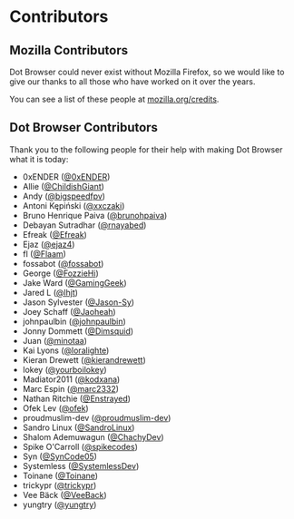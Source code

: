 # Contributors

## Mozilla Contributors

Dot Browser could never exist without Mozilla Firefox, so we would like to give our thanks to all those who have worked on it over the years.

You can see a list of these people at [mozilla.org/credits](https://www.mozilla.org/credits/).

## Dot Browser Contributors

Thank you to the following people for their help with making Dot Browser what it is today:

* 0xENDER ([@0xENDER](https://github.com/0xENDER))
* Allie ([@ChildishGiant](https://github.com/ChildishGiant))
* Andy ([@bigspeedfpv](https://github.com/bigspeedfpv))
* Antoni Kępiński ([@xxczaki](https://github.com/xxczaki))
* Bruno Henrique Paiva ([@brunohpaiva](https://github.com/brunohpaiva))
* Debayan Sutradhar  ([@rnayabed](https://github.com/rnayabed))
* Efreak ([@Efreak](https://github.com/Efreak))
* Ejaz ([@ejaz4](https://github.com/ejaz4))
* fl ([@Flaam](https://github.com/Flaam))
* fossabot ([@fossabot](https://github.com/fossabot))
* George ([@FozzieHi](https://github.com/FozzieHi))
* Jake Ward ([@GamingGeek](https://github.com/GamingGeek))
* Jared L ([@lhjt](https://github.com/lhjt))
* Jason Sylvester ([@Jason-Sy](https://github.com/Jason-Sy))
* Joey Schaff ([@Jaoheah](https://github.com/Jaoheah))
* johnpaulbin ([@johnpaulbin](https://github.com/johnpaulbin))
* Jonny Dommett ([@Dimsquid](https://github.com/Dimsquid))
* Juan ([@minotaa](https://github.com/minotaa))
* Kai Lyons ([@loralighte](https://github.com/loralighte))
* Kieran Drewett ([@kierandrewett](https://github.com/kierandrewett))
* lokey ([@yourboilokey](https://github.com/yourboilokey))
* Madiator2011 ([@kodxana](https://github.com/kodxana))
* Marc Espin ([@marc2332](https://github.com/marc2332))
* Nathan Ritchie ([@Enstrayed](https://github.com/Enstrayed))
* Ofek Lev ([@ofek](https://github.com/ofek))
* proudmuslim-dev ([@proudmuslim-dev](https://github.com/proudmuslim-dev))
* Sandro Linux ([@SandroLinux](https://github.com/SandroLinux))
* Shalom Ademuwagun ([@ChachyDev](https://github.com/ChachyDev))
* Spike O'Carroll ([@spikecodes](https://github.com/spikecodes))
* Syn ([@SynCode05](https://github.com/SynCode05))
* Systemless ([@SystemlessDev](https://github.com/SystemlessDev))
* Toinane ([@Toinane](https://github.com/Toinane))
* trickypr ([@trickypr](https://github.com/trickypr))
* Vee Bäck ([@VeeBack](https://github.com/VeeBack))
* yungtry ([@yungtry](https://github.com/yungtry))